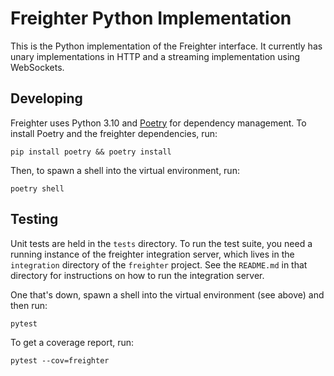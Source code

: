 
# Freighter Python Implementation

This is the Python implementation of the Freighter interface. It currently has 
unary implementations in HTTP and a streaming implementation using WebSockets.

## Developing

Freighter uses Python 3.10 and [Poetry](https://python-poetry.org/) for dependency 
management. To install Poetry and the freighter dependencies, run:

```
pip install poetry && poetry install
```

Then, to spawn a shell into the virtual environment, run:

```
poetry shell
```

## Testing

Unit tests are held in the `tests` directory. To run the test suite, you need a 
running instance of the freighter integration server, which lives in the `integration`
directory of the `freighter` project. See the `README.md` in that directory for
instructions on how to run the integration server.


One that's down, spawn a shell into the virtual environment (see above) and then run:

```
pytest
```

To get a coverage report, run:

```
pytest --cov=freighter
```


